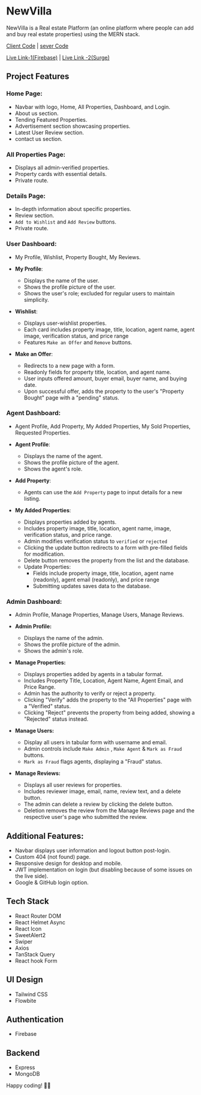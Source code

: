 # NewVilla

NewVilla is a Real estate Platform (an online platform where people can add and buy real estate properties) using the MERN stack.

[Client Code](https://github.com/Shabnaz21/Real-estate-Platform-Client-Side) | [sever Code](https://github.com/Shabnaz21/Real-estate-Platform-Server-Side)

[Live Link-1(Firebase)](https://newvilla-c8d31.firebaseapp.com) | [Live Link -2(Surge) ](https://newvilla.surge.sh)

## Project Features

### Home Page:
- Navbar with logo, Home, All Properties, Dashboard, and Login.
- About us section.
- Tending Featured Properties.
- Advertisement section showcasing properties.
- Latest User Review section.
- contact us section.

### All Properties Page:

- Displays all admin-verified properties.
- Property cards with essential details.
- Private route.

### Details Page:
- In-depth information about specific properties.
- Review section.
- `Add to Wishlist` and `Add Review` buttons.
- Private route.

### User Dashboard:

- My Profile, Wishlist, Property Bought, My Reviews.

 - **My Profile**: 
   - Displays the name of the user.
   - Shows the profile picture of the user.
   - Shows the user's role; excluded for regular users to maintain simplicity.

 - **Wishlist**:
   - Displays user-wishlist properties.
   - Each card includes property image, title, location, agent name, agent image, verification status, and price range
   - Features `Make an Offer` and  `Remove` buttons.

 - **Make an Offer**:
   - Redirects to a new page with a form.
   - Readonly fields for property title, location, and agent name.
   - User inputs offered amount, buyer email, buyer name, and buying date.
   - Upon successful offer, adds the property to the user's "Property Bought" page with a "pending" status.

### Agent Dashboard:

- Agent Profile, Add Property, My Added Properties, My Sold Properties, Requested Properties.

- **Agent Profile**: 
  - Displays the name of the agent.
  - Shows the profile picture of the agent.
  - Shows the agent's role.

- **Add Property**:
  - Agents can use the `Add Property` page to input details for a new listing.

- **My Added Properties**: 
  - Displays properties added by agents.
  - Includes property image, title, location, agent name, image, verification status, and price range.
  - Admin modifies verification status to `verified` or `rejected`
  - Clicking the update button redirects to a form with pre-filled fields for modification.
  - Delete button removes the property from the list and the database.
  - Update Properties:
    - Fields include property image, title, location, agent name (readonly), agent email (readonly), and price range
    - Submitting updates saves data to the database.

### Admin Dashboard:

- Admin Profile, Manage Properties, Manage Users, Manage Reviews.
- **Admin Profile:**
  - Displays the name of the admin.
  - Shows the profile picture of the admin.
  - Shows the admin's role.

- **Manage Properties:**
  - Displays properties added by agents in a tabular format.
  - Includes Property Title, Location, Agent Name, Agent Email, and Price Range.
  - Admin has the authority to verify or reject a property.
  - Clicking "Verify" adds the property to the "All Properties" page with a "Verified" status.
  - Clicking "Reject" prevents the property from being added, showing a "Rejected" status instead.

- **Manage Users:**
  - Display all users in tabular form with username and email.
  - Admin controls include `Make Admin` , `Make Agent` & `Mark as Fraud` buttons.
  - `Mark as Fraud` flags agents, displaying a "Fraud" status.

- **Manage Reviews:**
  - Displays all user reviews for properties.
  - Includes reviewer image, email, name, review text, and a delete button.
  - The admin can delete a review by clicking the delete button.
  - Deletion removes the review from the Manage Reviews page and the respective user's page who submitted the review.

## Additional Features:
- Navbar displays user information and logout button post-login.
- Custom 404 (not found) page.
- Responsive design for desktop and mobile.
- JWT implementation on login (but disabling because of some issues on the live side).
- Google & GitHub login option.

## Tech Stack
- React Router DOM
- React Helmet Async
- React Icon
- SweetAlert2
- Swiper
- Axios
- TanStack Query
- React hook Form

## UI Design
- Tailwind CSS
 - Flowbite

## Authentication
- Firebase

## Backend
- Express 
- MongoDB

Happy coding! 👩‍💻
